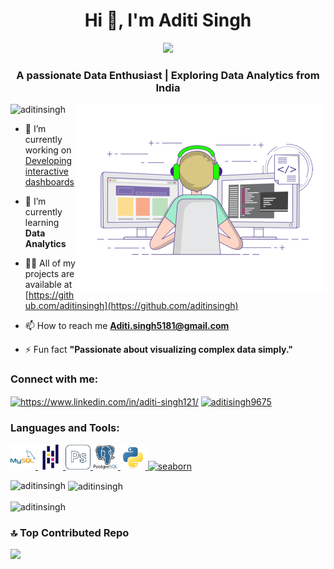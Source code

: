 <h1 align="center">Hi 👋, I'm Aditi Singh</h1>
<div align="center"> <img src="https://raw.githubusercontent.com/aditinsingh/aditinsingh/main/BANNER1.png"> </div>
<h3 align="center">A passionate Data Enthusiast | Exploring Data Analytics from India</h3>
<img align="right" alt="Coding" width="400" src="https://raw.githubusercontent.com/devSouvik/devSouvik/master/gif3.gif">

<p align="left"> <img src="https://komarev.com/ghpvc/?username=aditinsingh&label=Profile%20views&color=0e75b6&style=flat" alt="aditinsingh" /> </p>

- 🔭 I’m currently working on [Developing interactive dashboards](https://github.com/aditinsingh/SuperStore_Sales_Dashboard)

- 🌱 I’m currently learning **Data Analytics**

- 👨‍💻 All of my projects are available at [https://github.com/aditinsingh](https://github.com/aditinsingh)

- 📫 How to reach me **Aditi.singh5181@gmail.com**

- ⚡ Fun fact **"Passionate about visualizing complex data simply."**

<h3 align="left">Connect with me:</h3>
<p align="left">
<a href="https://linkedin.com/in/https://www.linkedin.com/in/aditi-singh121/" target="blank"><img align="center" src="https://raw.githubusercontent.com/rahuldkjain/github-profile-readme-generator/master/src/images/icons/Social/linked-in-alt.svg" alt="https://www.linkedin.com/in/aditi-singh121/" height="30" width="40" /></a>
<a href="https://instagram.com/aditisingh9675" target="blank"><img align="center" src="https://raw.githubusercontent.com/rahuldkjain/github-profile-readme-generator/master/src/images/icons/Social/instagram.svg" alt="aditisingh9675" height="30" width="40" /></a>
</p>


<h3 align="left">Languages and Tools:</h3>
<p align="left"> <a href="https://www.mysql.com/" target="_blank" rel="noreferrer"> <img src="https://raw.githubusercontent.com/devicons/devicon/master/icons/mysql/mysql-original-wordmark.svg" alt="mysql" width="40" height="40"/> </a> <a href="https://pandas.pydata.org/" target="_blank" rel="noreferrer"> <img src="https://raw.githubusercontent.com/devicons/devicon/2ae2a900d2f041da66e950e4d48052658d850630/icons/pandas/pandas-original.svg" alt="pandas" width="40" height="40"/> </a> <a href="https://www.photoshop.com/en" target="_blank" rel="noreferrer"> <img src="https://raw.githubusercontent.com/devicons/devicon/master/icons/photoshop/photoshop-line.svg" alt="photoshop" width="40" height="40"/> </a> <a href="https://www.postgresql.org" target="_blank" rel="noreferrer"> <img src="https://raw.githubusercontent.com/devicons/devicon/master/icons/postgresql/postgresql-original-wordmark.svg" alt="postgresql" width="40" height="40"/> </a> <a href="https://www.python.org" target="_blank" rel="noreferrer"> <img src="https://raw.githubusercontent.com/devicons/devicon/master/icons/python/python-original.svg" alt="python" width="40" height="40"/> </a> <a href="https://seaborn.pydata.org/" target="_blank" rel="noreferrer"> <img src="https://seaborn.pydata.org/_images/logo-mark-lightbg.svg" alt="seaborn" width="40" height="40"/> </a> </p>

<p><img align="left" src="https://github-readme-stats.vercel.app/api/top-langs?username=aditinsingh&show_icons=true&locale=en&layout=compact" alt="aditinsingh" /></p>

<p>&nbsp;<img align="center" src="https://github-readme-stats.vercel.app/api?username=aditinsingh&show_icons=true&locale=en" alt="aditinsingh" /></p>

<p><img align="center" src="https://github-readme-streak-stats.herokuapp.com/?user=aditinsingh&" alt="aditinsingh" /></p>

### 🔝 Top Contributed Repo
![](https://github-contributor-stats.vercel.app/api?username=aditinsingh&limit=5&theme=flat&combine_all_yearly_contributions=true)

